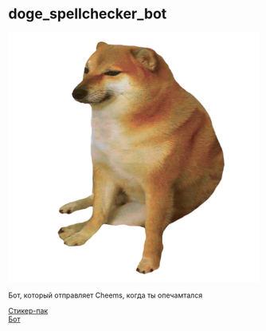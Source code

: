 # doge_spellchecker_bot

![Cheems](CheemsBig.png)

Бот, который отправляет Cheems, когда ты опечамтался

[Стикер-пак](https://t.me/addstickers/DoggoStickerms)  
[Бот](https://t.me/DogeSpellBot)
